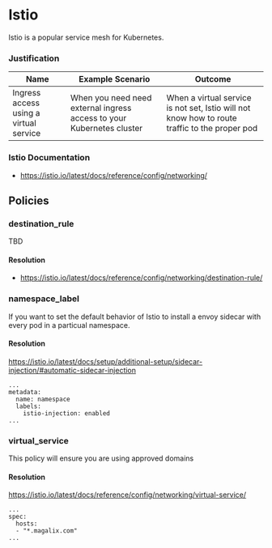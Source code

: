 # Istio
Istio is a popular service mesh for Kubernetes. 

### Justification


| Name  | Example Scenario  | Outcome |
|---|---|---|
| Ingress access using a virtual service  | When you need need external ingress access to your Kubernetes cluster  | When a virtual service is not set, Istio will not know how to route traffic to the proper pod |



### Istio Documentation

- https://istio.io/latest/docs/reference/config/networking/


## Policies

### destination_rule
TBD

#### Resolution
- https://istio.io/latest/docs/reference/config/networking/destination-rule/

### namespace_label
If you want to set the default behavior of Istio to install a envoy sidecar with every pod in a particual namespace.

#### Resolution
https://istio.io/latest/docs/setup/additional-setup/sidecar-injection/#automatic-sidecar-injection
```
...
metadata:
  name: namespace
  labels: 
    istio-injection: enabled
...
```


### virtual_service
This policy will ensure you are using approved domains

#### Resolution
https://istio.io/latest/docs/reference/config/networking/virtual-service/
```
...
spec:
  hosts:
  - "*.magalix.com"
...
```
